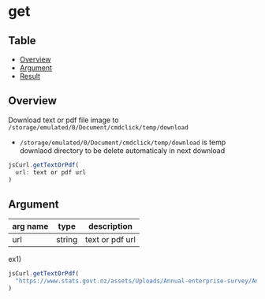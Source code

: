 # get

Table
-----------------
* [Overview](#overview)
* [Argument](#argument)
* [Result](#result)

## Overview

Download text or pdf file image to `/storage/emulated/0/Document/cmdclick/temp/download`

- `/storage/emulated/0/Document/cmdclick/temp/download` is temp downlaod directory to be delete automaticaly in next download


```js.js
jsCurl.getTextOrPdf(
  url: text or pdf url
)
```

## Argument

| arg name | type | description |
| -------- | -------- | -------- |
| url | string | text or pdf url |


ex1) 

```js.js
jsCurl.getTextOrPdf(
  "https://www.stats.govt.nz/assets/Uploads/Annual-enterprise-survey/Annual-enterprise-survey-2021-financial-year-provisional/Download-data/annual-enterprise-survey-2021-financial-year-provisional-csv.csv"
)

```
